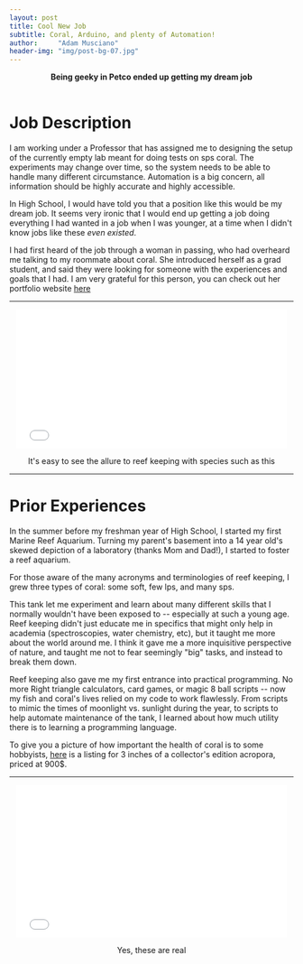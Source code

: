 ```yaml
---
layout: post
title: Cool New Job
subtitle: Coral, Arduino, and plenty of Automation!
author:     "Adam Musciano"
header-img: "img/post-bg-07.jpg"
---
```


<div style="text-align: center">
  <b>Being geeky in Petco ended up getting my dream job</b>
</div>
<br>

Job Description
==================

I am working under a Professor that has assigned me to designing the setup of the currently empty lab meant for doing tests on sps coral. The experiments may change over time, so the system needs to be able to handle many different circumstance. Automation is a big concern, all information should be highly accurate and highly accessible.

In High School, I would have told you that a position like this would be my dream job. It seems very ironic that I would end up getting a job doing everything I had wanted in a job when I was younger, at a time when I didn't know jobs like these *even existed*.

I had first heard of the job through a woman in passing, who had overheard me talking to my roommate about coral. She introduced herself as a grad student, and said they were looking for someone with the experiences and goals that I had. I am very grateful for this person, you can check out her portfolio website [here](http://www.allisymbiosis.com/)


---------------------------------------

<div style="text-align: center">
  <iframe src="//giphy.com/embed/AW2FY8fUL1QHu?hideSocial=true" width="480" height="246" frameBorder="0" class="giphy-embed" allowFullScreen></iframe>

  <p>It's easy to see the allure to reef keeping with species such as this</p>

</div>


-------------------------------------


Prior Experiences
===================


In the summer before my freshman year of High School, I started my first Marine Reef Aquarium. Turning my parent's basement into a 14 year old's skewed depiction of a laboratory (thanks Mom and Dad!), I started to foster a reef aquarium.

For those aware of the many acronyms and terminologies of reef keeping, I grew three types of coral: some soft, few lps, and many sps.

This tank let me experiment and learn about many different skills that I normally wouldn't have been exposed to -- especially at such a young age. Reef keeping didn't just educate me in specifics that might only help in academia (spectroscopies, water chemistry, etc), but it taught me more about the world around me. I think it gave me a more inquisitive perspective of nature, and taught me not to fear seemingly "big" tasks, and instead to break them down.

Reef keeping also gave me my first entrance into practical programming. No more Right triangle calculators, card games, or magic 8 ball scripts -- now my fish and coral's lives relied on my code to work flawlessly. From scripts to mimic the times of moonlight vs. sunlight during the year, to scripts to help automate maintenance of the tank, I learned about how much utility there is to learning a programming language.

To give you a picture of how important the health of coral is to some hobbyists, [here](http://uniquecorals.com/coral/sps/acropora-sp-jason-fox-fox-flame-acro-3-wysiwyg-grwout-colony.html) is a listing for 3 inches of a collector's edition acropora, priced at 900$.

---------------------------------------------


<div style="text-align: center">
  <iframe src="//giphy.com/embed/mLmURHYltc7Dy?hideSocial=true" width="480" height="270" frameborder="0" class="giphy-embed" allowfullscreen=""></iframe>
  <p>Yes, these are real</p>
</div>
